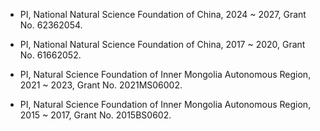 - PI, National Natural Science Foundation of China, 2024 ~ 2027, Grant No. 62362054. 

- PI, National Natural Science Foundation of China, 2017 ~ 2020, Grant No. 61662052. 

- PI, Natural  Science Foundation of Inner  Mongolia  Autonomous  Region, 2021 ~ 2023, Grant No. 2021MS06002. 

- PI, Natural  Science Foundation of Inner  Mongolia  Autonomous  Region, 2015 ~ 2017, Grant No. 2015BS0602. 